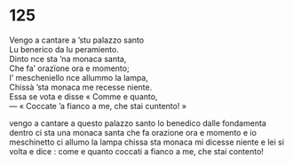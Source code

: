 # 125

Vengo a cantare a ’stu palazzo santo  
Lu benerico da lu peramiento.  
Dinto nce sta ’na monaca santa,  
Che fa’ orazïone ora e momento;  
I’ mescheniello nce allummo la lampa,  
Chissà ’sta monaca me recesse niente.  
Essa se vota e disse « Comme e quanto,  
— « Coccate ’a fianco a me, che stai cuntento! »

vengo a cantare a questo palazzo santo
lo benedico dalle fondamenta
dentro ci sta una monaca santa
che fa orazione ora e momento
e io meschinetto ci allumo la lampa
chissa sta monaca mi dicesse niente
e lei si volta e dice : come e quanto
coccati a fianco a me, che stai contento!
